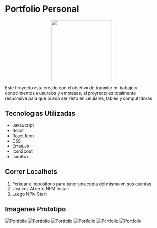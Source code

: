 # Portfolio Personal

<p align="center">
  <img height="200" src="./multimedia/logogrande.jpg" />
</p>

<p>
Este Proyecto esta creado con el objetivo de tranmitir mi trabajo y conocimientos a usuraios y empresas, el proyrecto es totalmente responsive para que pueda ser visto en celulares, tables y computadoras
</p>

## Tecnologias Utilizadas

- JavaScript
- React
- React Icon
- CSS
- Email.Js
- IconScout
- IconBox

## Correr Localhots

 1. Forkear el repositorio para tener una copia del mismo en sus cuentas
 2. Una vez Abierto NPM Install
 3. Luego NPM Start

## Imagenes Prototipo

<img src="./multimedia/render1.jpg" alt='Portfolio'/>
<img src="./multimedia/render2.jpg" alt='Portfolio'/>
<img src="./multimedia/render1.jpg" alt='Portfolio'/>
<img src="./multimedia/render2.jpg" alt='Portfolio'/>
<img src="./multimedia/render1.jpg" alt='Portfolio'/>
<img src="./multimedia/render2.jpg" alt='Portfolio'/>
